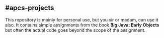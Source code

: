 #apcs-projects
---
This repository is mainly for personal use, but you sir or madam, can use it also. It contains simple assignments from the book **Big Java: Early Objects** but often the actual code goes beyond the scope of the assignment.
